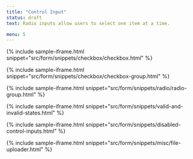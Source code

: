 ```yaml
---
title: "Control Input"
status: draft
text: Radio inputs allow users to select one item at a time.

menu: 5
---
```



{% include sample-iframe.html snippet="src/form/snippets/checkbox/checkbox.html" %}

{% include sample-iframe.html snippet="src/form/snippets/checkbox/checkbox-group.html" %}


{% include sample-iframe.html snippet="src/form/snippets/radio/radio-group.html" %}

{% include sample-iframe.html snippet="src/form/snippets/valid-and-invalid-states.html" %}

{% include sample-iframe.html snippet="src/form/snippets/disabled-control-inputs.html" %}

{% include sample-iframe.html snippet="src/form/snippets/misc/file-uploader.html" %}